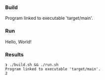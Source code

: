### Build

Program linked to executable 'target/main'.

### Run

Hello, World!

### Results

```
❯ ./build.sh && ./run.sh
Program linked to executable 'target/main'.
2

```